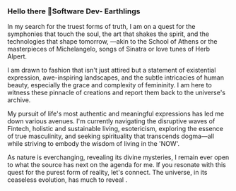 ### Hello there 👋Software Dev- Earthlings

In my search for the truest forms of truth, I am on a quest for the symphonies that touch the soul, the art that shakes the spirit, and the technologies that shape tomorrow, —akin to the School of Athens or the masterpieces of Michelangelo, songs of Sinatra or love tunes of Herb Alpert.

I am drawn to fashion that isn't just attired but a statement of existential expression, awe-inspiring landscapes, and the subtle intricacies of human beauty, especially the grace and complexity of femininity. I am here to witness these pinnacle of creations and report them back to the universe's archive.

My pursuit of life's most authentic and meaningful expressions has led me down various avenues. I'm currently navigating the disruptive waves of Fintech, holistic and sustainable living, esotericism, exploring the essence of true masculinity, and seeking spirituality that transcends dogma—all while striving to embody the wisdom of living in the 'NOW'.

As nature is everchanging, revealing its divine mysteries, I remain ever open to what the source has next on the agenda for me. If you resonate with this quest for the purest form of reality, let's connect. The universe, in its ceaseless evolution, has much to reveal .
